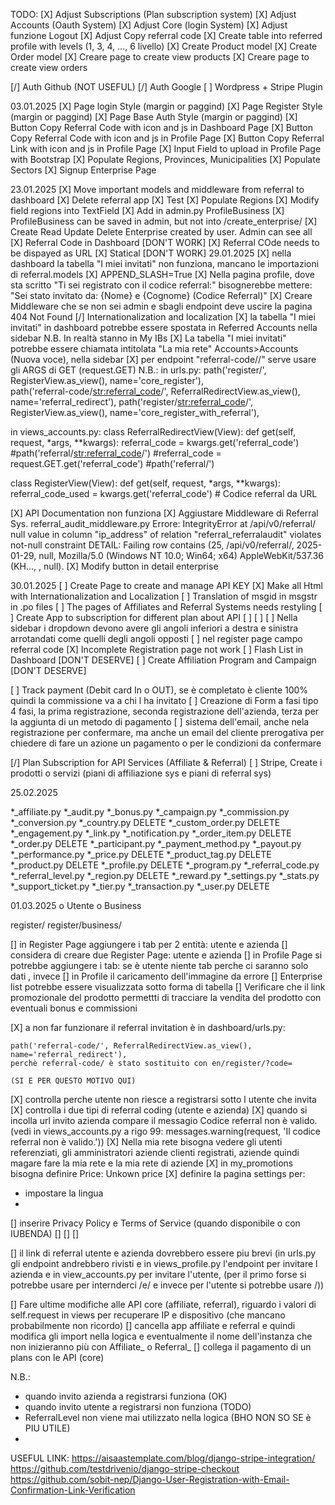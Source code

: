 
TODO:
[X] Adjust Subscriptions (Plan subscription  system)
[X] Adjust Accounts (Oauth System)
[X] Adjust Core (login System)
[X] Adjust funzione Logout
[X] Adjust Copy referral code
[X] Create table into referred profile with levels (1, 3, 4, ..., 6 livello)
[X] Create Product model 
[X] Create Order model
[X] Creare page to create view products
[X] Creare page to create view orders

[/] Auth Github (NOT USEFUL)
[/] Auth Google
[ ] Wordpress + Stripe Plugin



03.01.2025
[X] Page login Style (margin or paggind)
[X] Page Register Style (margin or paggind)
[X] Page Base Auth Style (margin or paggind)
[X] Button Copy Referral Code with icon and js in Dashboard Page
[X] Button Copy Referral Code with icon and js in Profile Page
[X] Button Copy Referral Link with icon and js in Profile Page
[X] Input Field to upload in Profile Page with Bootstrap
[X] Populate Regions, Provinces, Municipalities
[X] Populate Sectors
[X] Signup Enterprise Page

23.01.2025
[X] Move important models and middleware from referral to dashboard
[X] Delete referral app
[X] Test
[X] Populate Regions
[X] Modify field regions into TextField
[X] Add in admin.py ProfileBusiness
[X] ProfileBusiness can be saved in admin, but not into /create_enterprise/
[X] Create Read Update Delete Enterprise created by user. Admin can see all
[X] Referral Code in Dashboard [DON'T WORK]
[X] Referral COde needs to be dispayed as URL
[X] Statical [DON'T WORK]
29.01.2025
[X] nella dashboard la tabella "I miei invitati" non funziona, mancano le importazioni di referral.models
[X] APPEND_SLASH=True
[X] Nella pagina profile, dove sta scritto "Ti sei registrato con il codice referral:" bisognerebbe mettere: "Sei stato invitato da: {Nome} e {Cognome} (Codice Referral)"
[X] Creare Middleware che se non sei admin e sbagli endpoint deve uscire la pagina 404 Not Found
[/] Internationalization and localization
[X] la tabella "I miei invitati" in dashboard potrebbe essere spostata in Referred Accounts nella sidebar
N.B. In realtà stanno in My IBs
[X] La tabella "I miei invitati" potrebbe essere chiamata intitolata "La mia rete"
Accounts>Accounts (Nuova voce), nella sidebar
[X] per endpoint "referral-code/<Codice>/" serve usare gli ARGS di GET (request.GET)
N.B.:
in urls.py:
    path('register/', RegisterView.as_view(), name='core_register'),    
    path('referral-code/<str:referral_code>/', ReferralRedirectView.as_view(), name='referral_redirect'),
    path('register/<str:referral_code>/', RegisterView.as_view(), name='core_register_with_referral'),

in views_accounts.py:
class ReferralRedirectView(View):
    def get(self, request, *args, **kwargs):
        referral_code = kwargs.get('referral_code') #path('referral/<str:referral_code>/')
        #referral_code = request.GET.get('referral_code') #path('referral/')

class RegisterView(View):
    def get(self, request, *args, **kwargs):
        referral_code_used = kwargs.get('referral_code')  # Codice referral da URL


[X] API Documentation non funziona
[X] Aggiustare Middleware di Referral Sys. referral_audit_middleware.py
Errore:
IntegrityError at /api/v0/referral/
null value in column "ip_address" of relation "referral_referralaudit" violates not-null constraint
DETAIL:  Failing row contains (25, /api/v0/referral/, 2025-01-29, null, Mozilla/5.0 (Windows NT 10.0; Win64; x64) AppleWebKit/537.36 (KH..., <IP>, null).
[X] Modify button in detail enterprise




30.01.2025
[ ] Create Page to create and manage API KEY
[X] Make all Html with Internationalization and Localization
[ ] Translation of msgid in msgstr in .po files 
[ ] The pages of Affiliates and Referral Systems needs restyling
[ ] Create App to subscription for different plan about API
[ ]
[ ]
[ ] Nella sidebar i dropdown devono avere gli angoli inferiori a destra e sinistra arrotandati come quelli degli angoli opposti
[ ] nel register page campo referral code
[X] Incomplete Registration page not work 
[ ] Flash List in Dashboard [DON'T DESERVE]
[ ] Create Affiliation Program and Campaign [DON'T DESERVE]

[ ] Track payment (Debit card In o OUT), se è completato è cliente 100% quindi la commissione va a chi l ha invitato
[ ] Creazione di Form a fasi tipo 4 fasi, la prima registrazione, seconda registrazione dell'azienda, terza per la aggiunta di un metodo di pagamento
[ ] sistema dell'email, anche nela registrazione per confermare, ma anche un email del cliente prerogativa per chiedere di fare un azione un pagamento o per le condizioni da confermare

[/] Plan Subscription for API Services (Affiliate & Referral)
[ ] Stripe, Create i prodotti o servizi (piani di affiliazione sys e piani di referral sys)


25.02.2025



*_affiliate.py
*_audit.py
*_bonus.py
*_campaign.py
*_commission.py
*_conversion.py
*_country.py          DELETE
*_custom_order.py     DELETE
*_engagement.py
*_link.py
*_notification.py
*_order_item.py       DELETE
*_order.py            DELETE
*_participant.py
*_payment_method.py
*_payout.py
*_performance.py
*_price.py            DELETE
*_product_tag.py      DELETE
*_product.py          DELETE
*_profile.py          DELETE
*_program.py
*_referral_code.py
*_referral_level.py
*_region.py           DELETE
*_reward.py
*_settings.py
*_stats.py
*_support_ticket.py
*_tier.py
*_transaction.py
*_user.py             DELETE





01.03.2025
o Utente   o Business

register/
register/business/

[] in Register Page aggiungere i tab per 2 entità: utente e azienda
[] considera di creare due Register Page: utente e azienda
[] in Profile Page si potrebbe aggiungere i tab: se è utente niente tab perche ci saranno solo dati , invece
[] in Profile il caricamento dell'immagine da errore
[] Enterprise list potrebbe essere visualizzata sotto forma di tabella
[] Verificare che il link promozionale del prodotto permettti di tracciare la vendita del prodotto con eventuali bonus e commissioni

[X] a non far funzionare il referral invitation è in dashboard/urls.py:

    path('referral-code/', ReferralRedirectView.as_view(), name='referral_redirect'),
    perchè referral-code/ è stato sostituito con en/register/?code=

    (SI E PER QUESTO MOTIVO QUI)
[X] controlla perche utente non riesce a registrarsi sotto l utente che invita
[X] controlla i due tipi di referral coding (utente e azienda)
[X] quando si incolla url invito azienda compare il messagio Codice referral non è valido. (vedi in views_accounts.py a rigo 99:                 messages.warning(request, 'Il codice referral non è valido.'))
[X] Nella mia rete bisogna vedere gli utenti referenziati, gli amministratori aziende clienti registrati, aziende
quindi magare fare la mia rete e la mia rete di aziende 
[X] in my_promotions bisogna definire Price: Unkown price
[X] definire la pagina settings per:
- impostare la lingua
- 


[] inserire Privacy Policy e Terms of Service (quando disponibile o  con IUBENDA)
[] 
[] 
[] 






[] il link di referral utente e azienda dovrebbero essere piu brevi (in urls.py gli endpoint andrebbero rivisti e in views_profile.py l'endpoint per invitare l azienda e in view_accounts.py per invitare l'utente, (per il primo forse si potrebbe usare per internderci /e/ e invece per l'utente si potrebbe usare /)) 



[] Fare ultime modifiche alle API core (affiliate, referral), riguardo i valori di self.request in views per recuperare IP e dispositivo (che mancano probabilmente non ricordo)
[] cancella app affiliate e referral e quindi modifica gli import nella logica e eventualmente il nome dell'instanza che non inizieranno più con Affiliate_ o Referral_
[] collega il pagamento di un plans con le API (core)


N.B.: 
- quando invito azienda a registrarsi funziona (OK)
- quando invito utente a registrarsi non funziona (TODO)
- ReferralLevel non viene mai utilizzato nella logica (BHO NON SO SE è PIU UTILE)
- 










USEFUL LINK:
https://aisaastemplate.com/blog/django-stripe-integration/
https://github.com/testdrivenio/django-stripe-checkout
https://github.com/sobit-nep/Django-User-Registration-with-Email-Confirmation-Link-Verification
